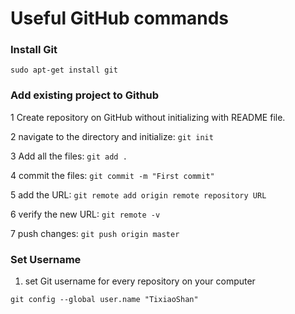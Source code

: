 # Useful GitHub commands

### Install Git
`sudo apt-get install git`

###  Add existing project to Github
1 Create repository on GitHub without initializing with README file.

2 navigate to the directory and initialize: `git init`

3 Add all the files: `git add .`

4 commit the files: `git commit -m "First commit"`

5 add the URL: `git remote add origin remote repository URL`

6 verify the new URL: `git remote -v`

7 push changes: `git push origin master`

### Set Username
1. set Git username for every repository on your computer

`git config --global user.name "TixiaoShan"`


